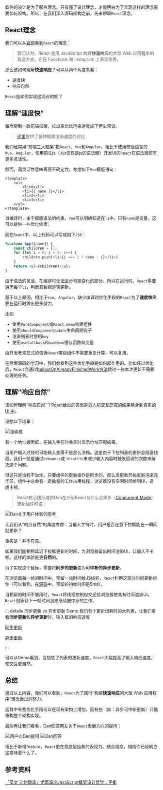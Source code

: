 软件的设计是为了服务理念。只有懂了设计理念，才能明白为了实现这样的理念需要如何架构。所以，在我们深入源码架构之前，先来聊聊`React`理念。

## React理念
我们可以从[官网](https://zh-hans.reactjs.org/docs/thinking-in-react.html)看到`React`的理念：
> 我们认为，React 是用 JavaScript 构建**快速响应**的大型 Web 应用程序的首选方式。它在 Facebook 和 Instagram 上表现优秀。

那么该如何理解**快速响应**？可以从两个角度来看：
- 速度快
- 响应自然

`React`是如何实现这两点的呢？

## 理解“速度快”

每当聊到一款前端框架，拉出来比比渲染速度成了老生常谈。

> [这里](https://stefankrause.net/js-frameworks-benchmark8/table.html)提供了各种框架渲染速度的对比

我们经常用“前端三大框架”指`React`、`Vue`和`Angular`。相比于使用模版语言的`Vue`、`Angular`，使用原生js（`JSX`仅仅是js的语法糖）开发UI的`React`在语法层面有更多灵活性。

然而，高灵活性意味着高不确定性。考虑如下`Vue`模版语句：

```vue
<template>
    <ul>
        <li>0</li>
        <li>{{ name }}</li>
        <li>2</li>
        <li>3</li>
    </ul>
</template>
```

当编译时，由于模版语法的约束，`Vue`可以明确知道在`li`中，只有`name`是变量，这可以提供一些优化线索。

而在`React`中，以上代码可以写成如下`JSX`：

```js
function App({name}) {
    const children = [];
    for (let i = 0; i < 4; i++) {
        children.push(<li>{i === 1 ? name : i}</li>)
    }
    return <ul>{children}</ul>
}
```

由于语法的灵活，在编译时无法区分可能变化的部分。所以在运行时，`React`需要遍历每个`li`，判断其数据是否更新。

基于以上原因，相比于`Vue`、`Angular`，缺少编译时优化手段的`React`为了**速度快**需要在运行时做出更多努力。

比如

- 使用`PureComponent`或`React.memo`构建组件
- 使用`shouldComponentUpdate`生命周期钩子
- 渲染列表时使用`key`
- 使用`useCallback`和`useMemo`缓存函数和变量

由开发者来显式的告诉`React`哪些组件不需要重复计算、可以复用。

在后面源码的学习中，我们会看到这些优化手段是如何起作用的。比如经过优化后，`React`会通过[bailoutOnAlreadyFinishedWork方法](https://github.com/facebook/react/blob/970fa122d8188bafa600e9b5214833487fbf1092/packages/react-reconciler/src/ReactFiberBeginWork.new.js#L2964)跳过一些本次更新不需要处理的任务。


## 理解“响应自然”

该如何理解“响应自然”？React给出的答案是[将人机交互研究的结果整合到真实的 UI 中](https://zh-hans.reactjs.org/docs/concurrent-mode-intro.html#putting-research-into-production)。

设想以下场景：

<img :src="$withBase('/img/searchbox.gif')" alt="搜索框">
<!-- ![搜索框](/img/searchbox.gif) -->

有一个地址搜索框，在输入字符时会实时显示地址匹配结果。

当用户输入过快时可能输入变得不是那么流畅。这是由于下拉列表的更新会阻塞线程。我们一般是通过`debounce`或 `throttle`来减少输入内容时触发回调的次数来解决这个问题。

但这只是治标不治本。只要组件的更新操作是同步的，那么当更新开始直到渲染完毕前，组件中总会有一定数量的工作占用线程，浏览器没有空闲时间绘制UI，造成卡顿。

> React核心团队成员Dan在介绍React为什么会异步（[Concurrent Mode](https://zh-hans.reactjs.org/docs/concurrent-mode-intro.html)）更新组件时说：
<img :src="$withBase('/img/update.png')" alt="Dan关于用户体验的思考">
<!-- ![Dan关于用户体验的思考](/img/update.png) -->

让我们从“响应自然”的角度考虑：当输入字符时，用户是否在意下拉框能在一瞬间就更新？

事实是：并不在意。

如果我们能稍稍延迟下拉框更新的时间，为浏览器留出时间渲染UI，让输入不卡顿。这样的体验是更**自然**的。

为了实现这个目标，需要将**同步的更新**变为**可中断的异步更新**。

在浏览器每一帧的时间中，预留一些时间给JS线程，`React`利用这部分时间更新组件（可以看到，在[源码](https://github.com/facebook/react/blob/4c7036e807fa18a3e21a5182983c7c0f05c5936e/packages/scheduler/src/forks/SchedulerHostConfig.default.js#L119)中，预留的初始时间是5ms）。

当预留的时间不够用时，`React`将线程控制权交还给浏览器使其有时间渲染UI，`React`则等待下一帧时间到来继续被中断的工作。


::: details 同步更新 vs 异步更新 Demo
我们有个更新很耗时的大列表，让我们看看**同步更新**和**异步更新**时，输入框的响应速度

[同步更新](https://codesandbox.io/s/pensive-shirley-wkp46)

[异步更新](https://codesandbox.io/s/infallible-dewdney-9fkv9)

:::

可以从Demo看到，当牺牲了列表的更新速度，`React`大幅提高了输入响应速度，使交互更自然。

## 总结

通过以上内容，我们可以看到，`React`为了践行“构建**快速响应**的大型 Web 应用程序”理念做出的努力。

这其中有些优化手段可以在现有架构上增加，而有些（如：异步可中断更新）只能重构整个架构实现。

最后再让我们看看，Dan回答网友关于`React`发展方向的提问：

<img :src="$withBase('/img/ques1.png')" alt="用户向Dan提问">
<img :src="$withBase('/img/ans1.png')" alt="Dan回答">
<!-- ![用户向Dan提问](/img/ques1.png)
![Dan回答](/img/ans1.png) -->

相比于新增feature，`React`更在意底层抽象的表现力。结合理念，相信你已经明白这意味着什么了。

## 参考资料

[「英文 计划翻译」尤雨溪论JavaScript框架设计哲学：平衡](https://www.bilibili.com/video/BV134411c7Sk?from=search&seid=17404881291635824595)
